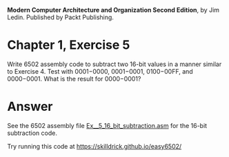 __Modern Computer Architecture and Organization Second Edition__, by Jim Ledin. Published by Packt Publishing.
# Chapter 1, Exercise 5

Write 6502 assembly code to subtract two 16-bit values in a manner similar to Exercise 4. Test with $0001-$0000, $0001-$0001, $0100-$00FF, and $0000-$0001. What is the result for $0000-$0001?

# Answer
See the 6502 assembly file [Ex__5_16_bit_subtraction.asm](src/Ex__5_16_bit_subtraction.asm) for the 16-bit subtraction code.

Try running this code at https://skilldrick.github.io/easy6502/